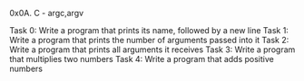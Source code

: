 0x0A. C - argc,argv

Task 0: Write a program that prints its name, followed by a new line
Task 1: Write a program that prints the number of arguments passed into it
Task 2: Write a program that prints all arguments it receives
Task 3: Write a program that multiplies two numbers
Task 4: Write a program that adds positive numbers
